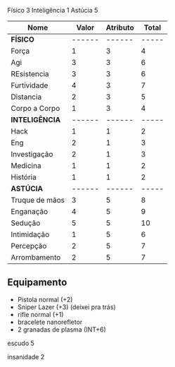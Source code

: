 Físico 3
Inteligência 1
Astúcia 5

| Nome           | Valor  | Atributo | Total |
| -------------- | ------ | -------- | ----- |
| **FÍSICO**     | ------ | ------   | ----- | 
| Força          | 1      | 3        | 4     |
| Agi            | 3      | 3        | 6     |
| REsistencia    | 3      | 3        | 6     |
| Furtividade    | 4      | 3        | 7     |
| Distancia      | 2      | 3        | 5     |
| Corpo a Corpo  | 1      | 3        | 4     |
| **INTELIGÊNCIA**     | ------ | ------   | ----- | 
| Hack           | 1      | 1        | 2     |
| Eng            | 2      | 1        | 3     |
| Investigação   | 2      | 1        | 3     |
| Medicina       | 1      | 1        | 2     |
| História       | 1      | 1        | 2     |
| **ASTÚCIA**     | ------ | ------   | ----- | 
| Truque de mãos | 3      | 5        | 8     |
| Enganação      | 4      | 5        | 9     |
| Sedução        | 5      | 5        | 10    |
| Intimidação    | 1      | 5        | 6     |
| Percepção      | 2      | 5        | 7     |
| Arrombamento   | 2      | 5        | 7     |

## Equipamento
- Pistola normal (+2)
- Sniper Lazer (+3) (deixei pra trás)
- rifle normal (+1)
- bracelete nanorefletor
- 2 granadas de plasma (INT+6)

escudo 5

insanidade 2
